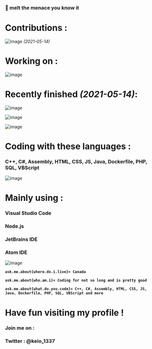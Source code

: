 ### 👋 melt the menace you know it

# Contributions :


![image](https://user-images.githubusercontent.com/73394656/118285879-e7ff4c80-b49f-11eb-9d1a-bf723fa8b04a.png) *(2021-05-14)*

# Working on :



![image](https://user-images.githubusercontent.com/73394656/118285946-f9e0ef80-b49f-11eb-80ac-94980b1883dc.png)



# Recently finished *(2021-05-14)*:



![image](https://user-images.githubusercontent.com/73394656/118286071-1715be00-b4a0-11eb-8dc4-a7312b5c852d.png)


![image](https://user-images.githubusercontent.com/73394656/118286079-19781800-b4a0-11eb-9f26-892dea4a63a6.png)


![image](https://user-images.githubusercontent.com/73394656/118286090-1b41db80-b4a0-11eb-9d86-ef317fa4114a.png)




# Coding with these languages :

### C++, C#, Assembly, HTML, CSS, JS, Java, Dockerfile, PHP, SQL, VBScript

![image](https://user-images.githubusercontent.com/73394656/118291455-a07bbf00-b4a5-11eb-8a43-e2dcb6136e40.png)





# Mainly using : 


### Visual Studio Code

### Node.js

### JetBrains IDE

### Atom IDE

![image](https://user-images.githubusercontent.com/73394656/118291589-c3a66e80-b4a5-11eb-88c7-526dd5e218c5.png)






**``ask.me.about{where.do.i.live}= Canada``**




**``ask.me.about{who.am.i}= Coding for not so long and is pretty good``**




**``ask.me.about{what.do.you.code}= C++, C#, Assembly, HTML, CSS, JS, Java, Dockerfile, PHP, SQL, VBScript and more``**

# Have fun visiting my profile !

### Join me on :


### Twitter : @keio_1337

